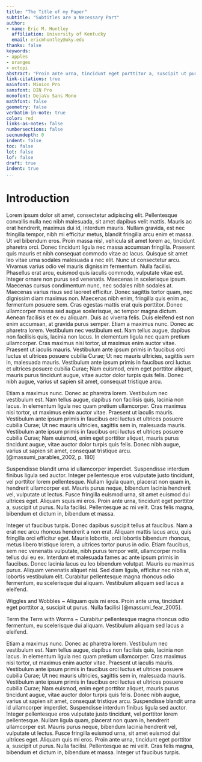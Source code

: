 ```yaml
---
title: "The Title of my Paper"
subtitle: "Subtitles are a Necessary Part"
author:
- name: Eric M. Huntley
  affiliation: University of Kentucky
  email: ericmhuntley@uky.edu
thanks: false
keywords:
- apples
- oranges
- octopi
abstract: "Proin ante urna, tincidunt eget porttitor a, suscipit ut purus. Nulla facilisi. Pellentesque ac mi velit. Cras felis magna, bibendum et dictum in, bibendum et massa. Integer ut faucibus turpis. Donec dapibus suscipit tellus at faucibus. Nam a erat nec arcu rhoncus hendrerit a non erat. Aliquam mattis lacus arcu, quis fringilla orci efficitur eget. Mauris lobortis, orci lobortis bibendum rhoncus, metus libero tristique lorem, a ultrices tortor purus in odio. Etiam faucibus, sem nec venenatis vulputate, nibh purus tempor velit, ullamcorper mollis tellus dui eu ex. Interdum et malesuada fames ac ante ipsum primis in faucibus. Donec lacinia lacus eu leo bibendum volutpat. Mauris eu maximus purus."
link-citations: true
mainfont: Minion Pro
sansfont: DIN Pro
monofont: DejaVu Sans Mono
mathfont: false
geometry: false
verbatim-in-note: true
color: red
links-as-notes: false
numbersections: false
secnumdepth: 0
indent: false
toc: false
lot: false
lof: false
draft: true
indent: true
...
```


# Introduction

Lorem ipsum dolor sit amet, consectetur adipiscing elit. Pellentesque convallis nulla nec nibh malesuada, sit amet dapibus velit mattis. Mauris ac erat hendrerit, maximus dui id, interdum mauris. Nullam gravida, est nec fringilla tempor, nibh mi efficitur metus, blandit fringilla arcu enim et massa. Ut vel bibendum eros. Proin massa nisl, vehicula sit amet lorem ac, tincidunt pharetra orci. Donec tincidunt ligula nec massa accumsan fringilla. Praesent quis mauris et nibh consequat commodo vitae ac lacus. Quisque sit amet leo vitae urna sodales malesuada a nec elit. Nunc ut consectetur arcu. Vivamus varius odio vel mauris dignissim fermentum. Nulla facilisi. Phasellus erat arcu, euismod quis iaculis commodo, vulputate vitae est. Integer ornare non purus sed venenatis. Maecenas in scelerisque ipsum. Maecenas cursus condimentum nunc, nec sodales nibh sodales at. Maecenas varius risus sed laoreet efficitur. Donec sagittis tortor quam, nec dignissim diam maximus non. Maecenas nibh enim, fringilla quis enim ac, fermentum posuere sem. Cras egestas mattis erat quis porttitor. Donec ullamcorper massa sed augue scelerisque, ac tempor magna dictum. Aenean facilisis et ex eu aliquam. Duis ac viverra felis. Duis eleifend est non enim accumsan, at gravida purus semper. Etiam a maximus nunc. Donec ac pharetra lorem. Vestibulum nec vestibulum est. Nam tellus augue, dapibus non facilisis quis, lacinia non lacus. In elementum ligula nec quam pretium ullamcorper. Cras maximus nisi tortor, ut maximus enim auctor vitae. Praesent ut iaculis mauris. Vestibulum ante ipsum primis in faucibus orci luctus et ultrices posuere cubilia Curae; Ut nec mauris ultricies, sagittis sem in, malesuada mauris. Vestibulum ante ipsum primis in faucibus orci luctus et ultrices posuere cubilia Curae; Nam euismod, enim eget porttitor aliquet, mauris purus tincidunt augue, vitae auctor dolor turpis quis felis. Donec nibh augue, varius ut sapien sit amet, consequat tristique arcu.

Etiam a maximus nunc. Donec ac pharetra lorem. Vestibulum nec vestibulum est. Nam tellus augue, dapibus non facilisis quis, lacinia non lacus. In elementum ligula nec quam pretium ullamcorper. Cras maximus nisi tortor, ut maximus enim auctor vitae. Praesent ut iaculis mauris. Vestibulum ante ipsum primis in faucibus orci luctus et ultrices posuere cubilia Curae; Ut nec mauris ultricies, sagittis sem in, malesuada mauris. Vestibulum ante ipsum primis in faucibus orci luctus et ultrices posuere cubilia Curae; Nam euismod, enim eget porttitor aliquet, mauris purus tincidunt augue, vitae auctor dolor turpis quis felis. Donec nibh augue, varius ut sapien sit amet, consequat tristique arcu. [@massumi_parables_2002, p. 180]

Suspendisse blandit urna id ullamcorper imperdiet. Suspendisse interdum finibus ligula sed auctor. Integer pellentesque eros vulputate justo tincidunt, vel porttitor lorem pellentesque. Nullam ligula quam, placerat non quam in, hendrerit ullamcorper est. Mauris purus neque, bibendum lacinia hendrerit vel, vulputate ut lectus. Fusce fringilla euismod urna, sit amet euismod dui ultrices eget. Aliquam squis mi eros. Proin ante urna, tincidunt eget porttitor a, suscipit ut purus. Nulla facilisi. Pellentesque ac mi velit. Cras felis magna, bibendum et dictum in, bibendum et massa.

Integer ut faucibus turpis. Donec dapibus suscipit tellus at faucibus. Nam a erat nec arcu rhoncus hendrerit a non erat. Aliquam mattis lacus arcu, quis fringilla orci efficitur eget. Mauris lobortis, orci lobortis bibendum rhoncus, metus libero tristique lorem, a ultrices tortor purus in odio. Etiam faucibus, sem nec venenatis vulputate, nibh purus tempor velit, ullamcorper mollis tellus dui eu ex. Interdum et malesuada fames ac ante ipsum primis in faucibus. Donec lacinia lacus eu leo bibendum volutpat. Mauris eu maximus purus. Aliquam venenatis aliquet nisi. Sed diam ligula, efficitur nec nibh at, lobortis vestibulum elit. Curabitur pellentesque magna rhoncus odio fermentum, eu scelerisque dui aliquam. Vestibulum aliquam sed lacus a eleifend.

Wiggles and Wobbles
~  Aliquam quis mi eros. Proin ante urna, tincidunt eget porttitor a, suscipit ut purus. Nulla facilisi [@massumi_fear_2005].

Term the Term with Worms
~  Curabitur pellentesque magna rhoncus odio fermentum, eu scelerisque dui aliquam. Vestibulum aliquam sed lacus a eleifend.

Etiam a maximus nunc. Donec ac pharetra lorem. Vestibulum nec vestibulum est. Nam tellus augue, dapibus non facilisis quis, lacinia non lacus. In elementum ligula nec quam pretium ullamcorper. Cras maximus nisi tortor, ut maximus enim auctor vitae. Praesent ut iaculis mauris. Vestibulum ante ipsum primis in faucibus orci luctus et ultrices posuere cubilia Curae; Ut nec mauris ultricies, sagittis sem in, malesuada mauris. Vestibulum ante ipsum primis in faucibus orci luctus et ultrices posuere cubilia Curae; Nam euismod, enim eget porttitor aliquet, mauris purus tincidunt augue, vitae auctor dolor turpis quis felis. Donec nibh augue, varius ut sapien sit amet, consequat tristique arcu. Suspendisse blandit urna id ullamcorper imperdiet. Suspendisse interdum finibus ligula sed auctor. Integer pellentesque eros vulputate justo tincidunt, vel porttitor lorem pellentesque. Nullam ligula quam, placerat non quam in, hendrerit ullamcorper est. Mauris purus neque, bibendum lacinia hendrerit vel, vulputate ut lectus. Fusce fringilla euismod urna, sit amet euismod dui ultrices eget. Aliquam quis mi eros. Proin ante urna, tincidunt eget porttitor a, suscipit ut purus. Nulla facilisi. Pellentesque ac mi velit. Cras felis magna, bibendum et dictum in, bibendum et massa. Integer ut faucibus turpis.
